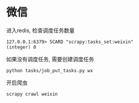 # 微信

进入redis, 检查调度任务数量
```
127.0.0.1:6379> SCARD "scrapy:tasks_set:weixin"
(integer) 0
```

如果没有调度任务, 需要创建调度任务
```
python tasks/job_put_tasks.py wx
```

开启爬虫
```
scrapy crawl weixin
```
